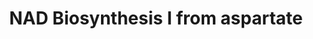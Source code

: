 ---
authors:
- Anwesha
- Eweitz
description: Developed by Gramene.org  Source:[http://plantreactome.gramene.org/ Plant
  Reactome].
last-edited: 2021-05-31
organisms:
- Oryza sativa
redirect_from:
- /index.php/Pathway:WP3045
- /instance/WP3045
schema-jsonld:
- '@context': https://schema.org/
  '@id': https://wikipathways.github.io/pathways/WP3045.html
  '@type': Dataset
  creator:
    '@type': Organization
    name: WikiPathways
  description: Developed by Gramene.org  Source:[http://plantreactome.gramene.org/
    Plant Reactome].
  keywords:
  - CO2
  - NAD+
  - DHAP
  - H2O2
  - QUIN
  - nicotinate-nucleotide
  - (LOC_OS09G38060.1)
  - H2O
  - AMP
  - containing protein
  - D-ribonucleotide
  - Nicotinate
  - (LOC_OS07G07260.1)
  - O2
  - NH3
  - pyrophosphorylase
  - glutamine-dependent
  - 1 (LOC_OS02G04170.1)
  - L-Gln
  - ATP
  - (LOC_OS12G19304.1)
  - PRPP
  - L-Asp
  - Pi
  - L-aspartate oxidase
  - Fe-S metabolism
  - iminoaspartate
  - PPi
  - L-Glu
  - DA-NAD+
  - NAD
  - associated domain
  license: CC0
  name: NAD Biosynthesis I from aspartate
seo: CreativeWork
title: NAD Biosynthesis I from aspartate
wpid: WP3045
---